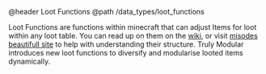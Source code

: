 @header Loot Functions
@path /data_types/loot_functions

Loot Functions are functions within minecraft that can adjust Items for loot within any loot table.
You can read up on them on the [wiki](https://minecraft.wiki/w/Loot_table),
or visit [misodes beautifull site](https://misode.github.io/loot-table/) to help with understanding their structure.
Truly Modular introduces new loot functions to diversify and modularise looted items dynamically.